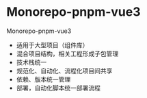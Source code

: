 # Monorepo-pnpm-vue3

Monorepo-pnpm-vue3

- 适用于大型项目（组件库）
- 混合项目结构，相关工程形成子包管理
- 技术栈统一
- 规范化、自动化、流程化项目间共享
- 依赖、版本统一管理
- 部署，自动化脚本统一部署流程
